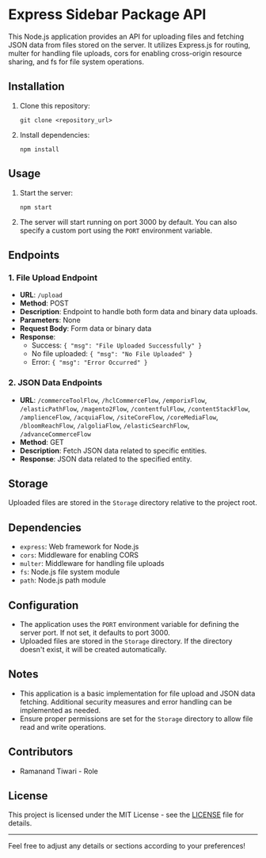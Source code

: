 # Express Sidebar Package API

This Node.js application provides an API for uploading files and fetching JSON data from files stored on the server. It utilizes Express.js for routing, multer for handling file uploads, cors for enabling cross-origin resource sharing, and fs for file system operations.

## Installation

1. Clone this repository:

   ```
   git clone <repository_url>
   ```

2. Install dependencies:

   ```
   npm install
   ```

## Usage

1. Start the server:
   ```
   npm start
   ```

2. The server will start running on port 3000 by default. You can also specify a custom port using the `PORT` environment variable.

## Endpoints

### 1. File Upload Endpoint

- **URL**: `/upload`
- **Method**: POST
- **Description**: Endpoint to handle both form data and binary data uploads.
- **Parameters**: None
- **Request Body**: Form data or binary data
- **Response**:
  - Success: `{ "msg": "File Uploaded Successfully" }`
  - No file uploaded: `{ "msg": "No File Uploaded" }`
  - Error: `{ "msg": "Error Occurred" }`

### 2. JSON Data Endpoints

- **URL**: `/commerceToolFlow`, `/hclCommerceFlow`, `/emporixFlow`, `/elasticPathFlow`, `/magento2Flow`, `/contentfulFlow`, `/contentStackFlow`, `/amplienceFlow`, `/acquiaFlow`, `/siteCoreFlow`, `/coreMediaFlow`, `/bloomReachFlow`, `/algoliaFlow`, `/elasticSearchFlow`, `/advanceCommerceFlow`
- **Method**: GET
- **Description**: Fetch JSON data related to specific entities.
- **Response**: JSON data related to the specified entity.

## Storage

Uploaded files are stored in the `Storage` directory relative to the project root.

## Dependencies

- `express`: Web framework for Node.js
- `cors`: Middleware for enabling CORS
- `multer`: Middleware for handling file uploads
- `fs`: Node.js file system module
- `path`: Node.js path module

## Configuration

- The application uses the `PORT` environment variable for defining the server port. If not set, it defaults to port 3000.
- Uploaded files are stored in the `Storage` directory. If the directory doesn't exist, it will be created automatically.

## Notes

- This application is a basic implementation for file upload and JSON data fetching. Additional security measures and error handling can be implemented as needed.
- Ensure proper permissions are set for the `Storage` directory to allow file read and write operations.

## Contributors

- Ramanand Tiwari - Role

## License

This project is licensed under the MIT License - see the [LICENSE](LICENSE) file for details.

---

Feel free to adjust any details or sections according to your preferences!
